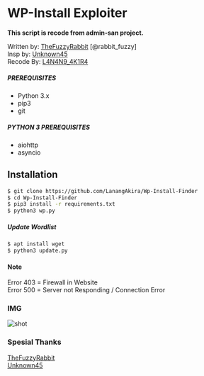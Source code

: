 # WP-Install Exploiter
**This script is recode from admin-san project.**

Written by: [TheFuzzyRabbit](https://github.com/FuzzyRabbit) [@rabbit_fuzzy] <br />
Insp by: [Unknown45](https://github.com/whoami-45) <br />
Recode By: [L4N4N9_4K1R4](https://github.com/LanangAkira)
##### PREREQUISITES
* Python 3.x 
* pip3
* git

##### PYTHON 3 PREREQUISITES
* aiohttp
* asyncio

## Installation
```sh
$ git clone https://github.com/LanangAkira/Wp-Install-Finder
$ cd Wp-Install-Finder
$ pip3 install -r requirements.txt
$ python3 wp.py
```
##### Update Wordlist
```sh
$ apt install wget
$ python3 update.py
```
#### Note
Error 403 = Firewall in Website <br />
Error 500 = Server not Responding / Connection Error

### IMG
![shot](https://imgur.com/mm0zwFS.png)

### Spesial Thanks
[TheFuzzyRabbit](https://github.com/FuzzyRabbit)<br />
[Unknown45](https://github.com/whoami-45)


